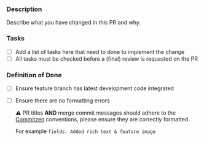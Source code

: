 ### Description

Describe what you have changed in this PR and why.

### Tasks

- [ ] Add a list of tasks here that need to done to implement the change
- [ ] All tasks must be checked before a (final) review is requested on the PR

### Definition of Done

- [ ] Ensure feature branch has latest development code integrated
- [ ] Ensure there are no formatting errors

  ⚠️ PR titles **AND** merge commit messages should adhere to the [Commitzen](https://github.com/commitizen/cz-cli) conventions, please ensure they are correctly formatted.

  For example `fields: Added rich text & feature image`
